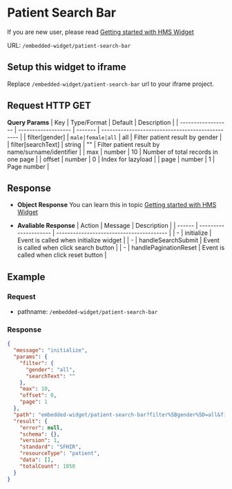 # Patient Search Bar

If you are new user, please read [Getting started with HMS Widget](/embedded-widget?widget=get-started)

URL: `/embedded-widget/patient-search-bar`

## Setup this widget to iframe
Replace `/embedded-widget/patient-search-bar` url to your iframe project.

## Request HTTP GET
**Query Params**
| Key                | Type/Format         | Default | Description                                      |
| ------------------ | ------------------- | ------- | ------------------------------------------------ |
| filter[gender]     | ` male|female|all ` | all     | Filter patient result by gender                  |
| filter[searchText] | string              | ""      | Filter patient result by name/surname/identifier |
| max                | number              | 10      | Number of total records in one page              |
| offset             | number              | 0       | Index for lazyload                               |
| page               | number              | 1       | Page number                                      |

## Response
- **Object Response**
    You can learn this in topic [Getting started with HMS Widget](/embedded-widget?widget=get-started)

- **Avaliable Response**
   | Action | Message               | Description                              |
   | ------ | --------------------- | ---------------------------------------- |
   | -      | initialize            | Event is called when initialize widget   |
   | -      | handleSearchSubmit    | Event is called when click search button |
   | -      | handlePaginationReset | Event is called when click reset button  |

## Example

### Request
 - pathname: `/embedded-widget/patient-search-bar` 

### Response
```json
{
  "message": "initialize",
  "params": {
    "filter": {
      "gender": "all",
      "searchText": ""
    },
    "max": 10,
    "offset": 0,
    "page": 1
  },
  "path": "embedded-widget/patient-search-bar?filter%5Bgender%5D=all&filter%5BsearchText%5D=&max=10&offset=0&page=1",
  "result": {
    "error": null,
    "schema": {},
    "version": 1,
    "standard": "SFHIR",
    "resourceType": "patient",
    "data": [],
    "totalCount": 1050
  }
}
```
